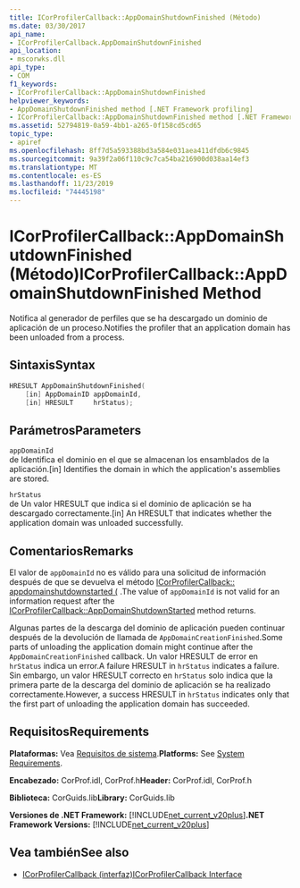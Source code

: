 ```yaml
---
title: ICorProfilerCallback::AppDomainShutdownFinished (Método)
ms.date: 03/30/2017
api_name:
- ICorProfilerCallback.AppDomainShutdownFinished
api_location:
- mscorwks.dll
api_type:
- COM
f1_keywords:
- ICorProfilerCallback::AppDomainShutdownFinished
helpviewer_keywords:
- AppDomainShutdownFinished method [.NET Framework profiling]
- ICorProfilerCallback::AppDomainShutdownFinished method [.NET Framework profiling]
ms.assetid: 52794819-0a59-4bb1-a265-0f158cd5cd65
topic_type:
- apiref
ms.openlocfilehash: 8ff7d5a593388bd3a584e031aea411dfdb6c9845
ms.sourcegitcommit: 9a39f2a06f110c9c7ca54ba216900d038aa14ef3
ms.translationtype: MT
ms.contentlocale: es-ES
ms.lasthandoff: 11/23/2019
ms.locfileid: "74445198"
---
```

# <a name="icorprofilercallbackappdomainshutdownfinished-method"></a><span data-ttu-id="4087b-102">ICorProfilerCallback::AppDomainShutdownFinished (Método)</span><span class="sxs-lookup"><span data-stu-id="4087b-102">ICorProfilerCallback::AppDomainShutdownFinished Method</span></span>
<span data-ttu-id="4087b-103">Notifica al generador de perfiles que se ha descargado un dominio de aplicación de un proceso.</span><span class="sxs-lookup"><span data-stu-id="4087b-103">Notifies the profiler that an application domain has been unloaded from a process.</span></span>  
  
## <a name="syntax"></a><span data-ttu-id="4087b-104">Sintaxis</span><span class="sxs-lookup"><span data-stu-id="4087b-104">Syntax</span></span>  
  
```cpp  
HRESULT AppDomainShutdownFinished(  
    [in] AppDomainID appDomainId,  
    [in] HRESULT     hrStatus);  
```  
  
## <a name="parameters"></a><span data-ttu-id="4087b-105">Parámetros</span><span class="sxs-lookup"><span data-stu-id="4087b-105">Parameters</span></span>  
 `appDomainId`  
 <span data-ttu-id="4087b-106">de Identifica el dominio en el que se almacenan los ensamblados de la aplicación.</span><span class="sxs-lookup"><span data-stu-id="4087b-106">[in] Identifies the domain in which the application's assemblies are stored.</span></span>  
  
 `hrStatus`  
 <span data-ttu-id="4087b-107">de Un valor HRESULT que indica si el dominio de aplicación se ha descargado correctamente.</span><span class="sxs-lookup"><span data-stu-id="4087b-107">[in] An HRESULT that indicates whether the application domain was unloaded successfully.</span></span>  
  
## <a name="remarks"></a><span data-ttu-id="4087b-108">Comentarios</span><span class="sxs-lookup"><span data-stu-id="4087b-108">Remarks</span></span>  
 <span data-ttu-id="4087b-109">El valor de `appDomainId` no es válido para una solicitud de información después de que se devuelva el método [ICorProfilerCallback:: appdomainshutdownstarted (](../../../../docs/framework/unmanaged-api/profiling/icorprofilercallback-appdomainshutdownstarted-method.md) .</span><span class="sxs-lookup"><span data-stu-id="4087b-109">The value of `appDomainId` is not valid for an information request after the [ICorProfilerCallback::AppDomainShutdownStarted](../../../../docs/framework/unmanaged-api/profiling/icorprofilercallback-appdomainshutdownstarted-method.md) method returns.</span></span>  
  
 <span data-ttu-id="4087b-110">Algunas partes de la descarga del dominio de aplicación pueden continuar después de la devolución de llamada de `AppDomainCreationFinished`.</span><span class="sxs-lookup"><span data-stu-id="4087b-110">Some parts of unloading the application domain might continue after the `AppDomainCreationFinished` callback.</span></span> <span data-ttu-id="4087b-111">Un valor HRESULT de error en `hrStatus` indica un error.</span><span class="sxs-lookup"><span data-stu-id="4087b-111">A failure HRESULT in `hrStatus` indicates a failure.</span></span> <span data-ttu-id="4087b-112">Sin embargo, un valor HRESULT correcto en `hrStatus` solo indica que la primera parte de la descarga del dominio de aplicación se ha realizado correctamente.</span><span class="sxs-lookup"><span data-stu-id="4087b-112">However, a success HRESULT in `hrStatus` indicates only that the first part of unloading the application domain has succeeded.</span></span>  
  
## <a name="requirements"></a><span data-ttu-id="4087b-113">Requisitos</span><span class="sxs-lookup"><span data-stu-id="4087b-113">Requirements</span></span>  
 <span data-ttu-id="4087b-114">**Plataformas:** Vea [Requisitos de sistema](../../../../docs/framework/get-started/system-requirements.md).</span><span class="sxs-lookup"><span data-stu-id="4087b-114">**Platforms:** See [System Requirements](../../../../docs/framework/get-started/system-requirements.md).</span></span>  
  
 <span data-ttu-id="4087b-115">**Encabezado:** CorProf.idl, CorProf.h</span><span class="sxs-lookup"><span data-stu-id="4087b-115">**Header:** CorProf.idl, CorProf.h</span></span>  
  
 <span data-ttu-id="4087b-116">**Biblioteca:** CorGuids.lib</span><span class="sxs-lookup"><span data-stu-id="4087b-116">**Library:** CorGuids.lib</span></span>  
  
 <span data-ttu-id="4087b-117">**Versiones de .NET Framework:** [!INCLUDE[net_current_v20plus](../../../../includes/net-current-v20plus-md.md)]</span><span class="sxs-lookup"><span data-stu-id="4087b-117">**.NET Framework Versions:** [!INCLUDE[net_current_v20plus](../../../../includes/net-current-v20plus-md.md)]</span></span>  
  
## <a name="see-also"></a><span data-ttu-id="4087b-118">Vea también</span><span class="sxs-lookup"><span data-stu-id="4087b-118">See also</span></span>

- [<span data-ttu-id="4087b-119">ICorProfilerCallback (interfaz)</span><span class="sxs-lookup"><span data-stu-id="4087b-119">ICorProfilerCallback Interface</span></span>](../../../../docs/framework/unmanaged-api/profiling/icorprofilercallback-interface.md)
